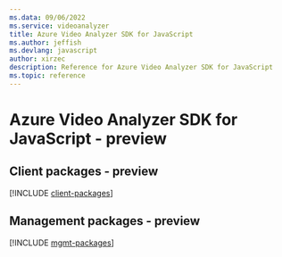 ```yaml
---
ms.data: 09/06/2022
ms.service: videoanalyzer
title: Azure Video Analyzer SDK for JavaScript
ms.author: jeffish
ms.devlang: javascript
author: xirzec
description: Reference for Azure Video Analyzer SDK for JavaScript
ms.topic: reference
---
```

# Azure Video Analyzer SDK for JavaScript - preview

## Client packages - preview
[!INCLUDE [client-packages](video-analyzer-client-index.md)]
## Management packages - preview
[!INCLUDE [mgmt-packages](video-analyzer-mgmt-index.md)]